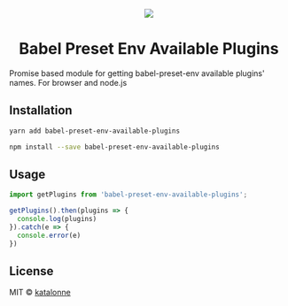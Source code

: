 <p align="center"><img width=""src="https://i.imgur.com/aUyJLqg.png"></p>
<h1 align="center">Babel Preset Env Available Plugins</h1>

Promise based module for getting babel-preset-env available plugins' names.
For browser and node.js

## Installation
```bash
yarn add babel-preset-env-available-plugins

npm install --save babel-preset-env-available-plugins
```
## Usage

```javascript
import getPlugins from 'babel-preset-env-available-plugins';

getPlugins().then(plugins => {
  console.log(plugins)
}).catch(e => {
  console.error(e)
})
```

## License

MIT © [katalonne](https://github.com/katalonne)